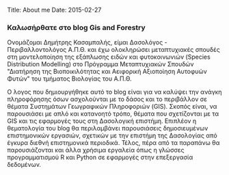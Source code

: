 Title: About me 
Date: 2015-02-27


### Καλωσήρθατε στο blog Gis and Forestry

Ονομάζομαι Δημήτρης Κασαμπαλής, είμαι Δασολόγος - Περιβαλλοντολόγος Α.Π.Θ. και έχω ολοκληρώσει 
μεταπτυχιακές σπουδές στη μοντελοποίηση της εξάπλωσης ειδών και φυτοκοινωνιών (Species Distribution Modelling) 
στο Πρόγραμμα Μεταπτυχιακών Σπουδών "Διατήρηση της Βιοποικιλότητας και Αειφορική Αξιοποίηση Αυτοφυών Φυτών" 
του τμήματος Βιολογίας του Α.Π.Θ.


Ο λογος που δημιουργήθηκε αυτό το blog είναι για να καλύψει την ανάγκη πληροφόρησης όσων ασχολούνται με το 
δάσος και το περιβάλλον σε θέματα Συστημάτων Γεωγραφικών Πληροφοριών (GIS). Σκοπός είναι, να παρουσιάσει με απλό και κατανοητό τρόπο, θέματα που 
σχετίζονται με τα GIS και τις εφαρμογές τους στη Δασολογική επιστήμη. 
Επιπλέον η θεματολογία του blog θα περιλαμβάνει παρουσιάσεις δημοσιευμένων επιστημονικών εργασιών, σχετικών με την επιστήμη της Δασολογίας από έγκυρα 
διεθνή επιστημονικά περιοδικά. Τέλος, πέρα από τα παραπάνω θα παρουσιάζονται και άλλα χρήσιμα εργαλεία όπως η 
γλώσσες προγραμματισμού R και Python σε εφαρμογές στην επεξεργασία δεδομένων.
